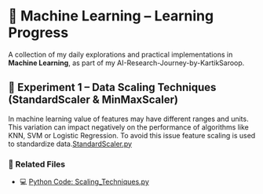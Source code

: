 # 🤖 Machine Learning – Learning Progress  
A collection of my daily explorations and practical implementations in **Machine Learning**, as part of my AI-Research-Journey-by-KartikSaroop.

## 🧩 Experiment 1 – Data Scaling Techniques (StandardScaler & MinMaxScaler)
In machine learning value of features may have different ranges and units. This variation can impact negatively on the performance of algorithms like KNN, SVM or Logistic Regression. To avoid this issue feature scaling is used to standardize data.[StandardScaler.py](https://github.com/user-attachments/files/23092023/StandardScaler.py)
### 🔗 Related Files  
- 💻 [Python Code: Scaling_Techniques.py](Experiments/Experiment-1-Data-Scaling/Scaling_Techniques.py)
